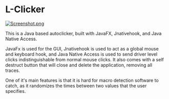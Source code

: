 # L-Clicker

[![Screenshot.png](https://i.postimg.cc/QMVZTf6y/Screenshot.png)](https://postimg.cc/7CvRvnr3)

This is a Java based autoclicker, built with JavaFX, Jnativehook, and Java Native Access.

JavaFx is used for the GUI, Jnativehook is used to act as a global mouse and keyboard hook, and Java Native Access is used to send driver level clicks indistinguishable from normal mouse clicks. It also comes with a self destruct button that will close and delete the application, removing all traces.

One of it's main features is that it is hard for macro detection software to catch, as it randomizes the times between two values that the user specifies.
